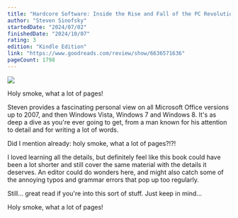 ```yaml
---
title: "Hardcore Software: Inside the Rise and Fall of the PC Revolution"
author: "Steven Sinofsky"
startedDate: "2024/07/02"
finishedDate: "2024/10/07"
rating: 3
edition: "Kindle Edition"
link: "https://www.goodreads.com/review/show/6636571636"
pageCount: 1798
---
```


![](https://images-na.ssl-images-amazon.com/images/S/compressed.photo.goodreads.com/books/1676151852i/111060857.jpg)

Holy smoke, what a lot of pages!

Steven provides a fascinating personal view on all Microsoft Office versions up to 2007, and then Windows Vista, Windows 7 and Windows 8. It's as deep a dive as you're ever going to get, from a man known for his attention to detail and for writing a lot of words.

Did I mention already: holy smoke, what a lot of pages?!?!

I loved learning all the details, but definitely feel like this book could have been a lot shorter and still cover the same material with the details it deserves. An editor could do wonders here, and might also catch some of the annoying typos and grammar errors that pop up too regularly.

Still... great read if you're into this sort of stuff. Just keep in mind...

Holy smoke, what a lot of pages!